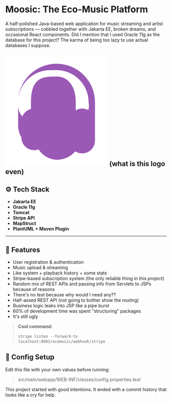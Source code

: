 # Moosic: The Eco-Music Platform

A half-polished Java-based web application for music streaming and artist subscriptions — cobbled together with Jakarta EE, broken dreams, and occasional React components. Did I mention that I used Oracle 11g as the database for this project? The karma of being too lazy to use actual databases I suppose.

![Logo](src/main/webapp/assets/images/logo.svg)
(what is this logo even)
---

## ⚙️ Tech Stack 

- **Jakarta EE**
- **Oracle 11g**
- **Tomcat**
- **Stripe API**
- **MapStruct**
- **PlantUML + Maven Plugin**

---

## 🚀 Features

- User registration & authentication
- Music upload & streaming
- Like system + playback history + some stats
- Stripe-based subscription system (the only reliable thing in this project)
- Random mix of REST APIs and passing info from Servlets to JSPs because of reasons
- There's no test because why would I need any??
- Half-assed REST API (not going to bother show the routing)
- Business logic leaks into JSP like a pipe burst
- 60% of development time was spent "structuring" packages
- It's still ugly


> **Cool command:**
> ```
> stripe listen --forward-to localhost:8081/ecomusic/webhook/stripe
> ```


## 🧾 Config Setup

Edit this file with your own values before running:

> src/main/webapp/WEB-INF/classes/config.properties.test

This project started with good intentions. It ended with a commit history that looks like a cry for help.
